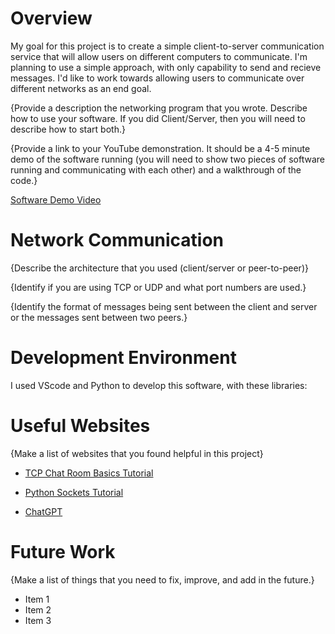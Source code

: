 # Overview

My goal for this project is to create a simple client-to-server communication service that will allow users on different computers to communicate. I'm planning to use a simple approach, with only capability to send and recieve messages. I'd like to work towards allowing users to communicate over different networks as an end goal.

{Provide a description the networking program that you wrote. Describe how to use your software.  If you did Client/Server, then you will need to describe how to start both.}

{Provide a link to your YouTube demonstration.  It should be a 4-5 minute demo of the software running (you will need to show two pieces of software running and communicating with each other) and a walkthrough of the code.}

[Software Demo Video](http://youtube.link.goes.here)

# Network Communication

{Describe the architecture that you used (client/server or peer-to-peer)}

{Identify if you are using TCP or UDP and what port numbers are used.}

{Identify the format of messages being sent between the client and server or the messages sent between two peers.}

# Development Environment

I used VScode and Python to develop this software, with these libraries:

# Useful Websites

{Make a list of websites that you found helpful in this project}
* [TCP Chat Room Basics Tutorial](https://www.youtube.com/watch?v=3UOyky9sEQY)
* [Python Sockets Tutorial](https://www.youtube.com/watch?v=YwWfKitB8aA)

* [ChatGPT](https://chatgpt.com)

# Future Work

{Make a list of things that you need to fix, improve, and add in the future.}
* Item 1
* Item 2
* Item 3